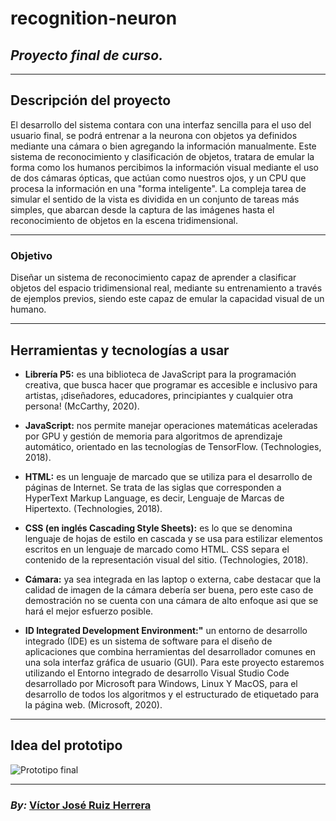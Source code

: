 # recognition-neuron
## *Proyecto final de curso.*

---
## Descripción del proyecto
El desarrollo del sistema contara con una interfaz sencilla para el uso del usuario final, se podrá entrenar a la neurona con objetos ya definidos mediante una cámara o bien agregando la información manualmente. Este sistema de reconocimiento y clasificación de objetos, tratara de emular la forma como los humanos percibimos la información visual mediante el uso de dos cámaras ópticas, que actúan como nuestros ojos, y un CPU que procesa la información en una "forma inteligente". La compleja tarea de simular el sentido de la vista es dividida en un conjunto de tareas más simples, que abarcan desde la captura de las imágenes hasta el reconocimiento de objetos en la escena tridimensional.

---
### Objetivo
Diseñar un sistema de reconocimiento capaz de aprender a clasificar 
objetos del espacio tridimensional real, mediante su entrenamiento a 
través de ejemplos previos, siendo este capaz de emular la capacidad 
visual de un humano.

---
## Herramientas y tecnologías a usar
* **Librería P5:** es una biblioteca de JavaScript para la programación creativa, que busca hacer que programar es accesible e inclusivo para artistas, ¡diseñadores, educadores, principiantes y cualquier otra persona! (McCarthy, 2020).
 
* **JavaScript:** nos permite manejar operaciones matemáticas aceleradas por GPU y gestión de memoria para algoritmos de aprendizaje automático, orientado en las tecnologías de TensorFlow. (Technologies, 2018).

* **HTML:** es un lenguaje de marcado que se utiliza para el desarrollo de páginas de Internet. Se trata de las siglas que corresponden a HyperText Markup Language, es decir, Lenguaje de Marcas de Hipertexto. (Technologies, 2018).

* **CSS (en inglés Cascading Style Sheets):** es lo que se denomina lenguaje de hojas de estilo en cascada y se usa para estilizar elementos escritos en un lenguaje de marcado como HTML. CSS separa el contenido de la representación visual del sitio. (Technologies, 2018).

* **Cámara:** ya sea integrada en las laptop o externa, cabe destacar que la calidad de imagen de la cámara debería ser buena, pero este caso de demostración no se cuenta con una cámara de alto enfoque asi que se hará el mejor esfuerzo posible.

* **ID Integrated Development Environment:"** un entorno de desarrollo integrado (IDE) es un sistema de software para el diseño de aplicaciones que combina herramientas del desarrollador comunes en una sola interfaz gráfica de usuario (GUI). Para este proyecto estaremos utilizando el Entorno integrado de desarrollo Visual Studio Code desarrollado por Microsoft para Windows, Linux Y MacOS, para el desarrollo de todos los algoritmos y el estructurado de etiquetado para la página web. (Microsoft, 2020).

---
## Idea del prototipo
![Prototipo final](https://github.com/Corvier/recognition-neuron/blob/main/src/img/Fianl-SistemaExperto.png "Propuesta de la vista de entrada y salidas.")

---
### *By:* **[Víctor José Ruiz Herrera](https://github.com/Corvier "ir al perfil de Github")**
